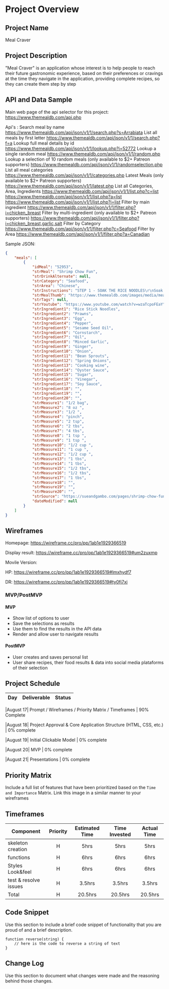 # Project Overview

## Project Name

Meal Craver

## Project Description


"Meal Craver" is an application whose interest is to help people to reach their future gastronomic experience, based on their preferences or cravings at the time they navigate in the application, providing complete recipes, so they can create them step by step

## API and Data Sample

Main web page of the api selector for this project:
https://www.themealdb.com/api.php

Api's :
Search meal by name
https://www.themealdb.com/api/json/v1/1/search.php?s=Arrabiata
List all meals by first letter
https://www.themealdb.com/api/json/v1/1/search.php?f=a
Lookup full meal details by id
https://www.themealdb.com/api/json/v1/1/lookup.php?i=52772
Lookup a single random meal
https://www.themealdb.com/api/json/v1/1/random.php
Lookup a selection of 10 random meals (only available to $2+ Patreon supporters)
https://www.themealdb.com/api/json/v1/1/randomselection.php
List all meal categories
https://www.themealdb.com/api/json/v1/1/categories.php
Latest Meals (only available to $2+ Patreon supporters)
https://www.themealdb.com/api/json/v1/1/latest.php
List all Categories, Area, Ingredients
https://www.themealdb.com/api/json/v1/1/list.php?c=list
https://www.themealdb.com/api/json/v1/1/list.php?a=list
https://www.themealdb.com/api/json/v1/1/list.php?i=list
Filter by main ingredient
https://www.themealdb.com/api/json/v1/1/filter.php?i=chicken_breast
Filter by multi-ingredient (only available to $2+ Patreon supporters)
https://www.themealdb.com/api/json/v1/1/filter.php?i=chicken_breast,garlic,salt
Filter by Category
https://www.themealdb.com/api/json/v1/1/filter.php?c=Seafood
Filter by Area
https://www.themealdb.com/api/json/v1/1/filter.php?a=Canadian

Sample JSON:
```json
{
    "meals": [
        {
            "idMeal": "52953",
            "strMeal": "Shrimp Chow Fun",
            "strDrinkAlternate": null,
            "strCategory": "Seafood",
            "strArea": "Chinese",
            "strInstructions": "STEP 1 - SOAK THE RICE NOODLES\r\nSoak the rice noodles overnight untill they are soft\r\nSTEP 2 - BOIL THE RICE NOODLES\r\nBoil the noodles for 10-15 minutes and then rinse with cold water to stop the cooking process of the noodles.\r\nSTEP 3 -MARINATING THE SHRIMP\r\nIn a bowl add the shrimp, egg, 1 pinch of white pepper, 1 Teaspoon of sesame seed oil, 1 Tablespoon corn starch and 1 tablespoon of oil\r\nMix together well\r\nSTEP 4 - STIR FRY\r\nIn a wok add 2 Tablespoons of oil, shrimp and stir fry them until it is golden brown\r\nSet the shrimp aside\r\nAdd 1 Tablespoon of oil to the work and then add minced garlic, ginger and all of the vegetables.\r\nAdd the noodles to the wok\r\nNext add sherry cooking wine, oyster sauce, sugar, vinegar, sesame seed oil, 1 pinch white pepper, and soy sauce\r\nAdd back in the shrimp\r\nTo thicken the sauce, whisk together 1 Tablespoon of corn starch and 2 Tablespoon of water in a bowl and slowly add to your stir-fry until it's the right thickness.",
            "strMealThumb": "https://www.themealdb.com/images/media/meals/1529445434.jpg",
            "strTags": null,
            "strYoutube": "https://www.youtube.com/watch?v=wzaTcpoFEaY",
            "strIngredient1": "Rice Stick Noodles",
            "strIngredient2": "Prawns",
            "strIngredient3": "Egg",
            "strIngredient4": "Pepper",
            "strIngredient5": "Sesame Seed Oil",
            "strIngredient6": "Cornstarch",
            "strIngredient7": "Oil",
            "strIngredient8": "Minced Garlic",
            "strIngredient9": "Ginger",
            "strIngredient10": "Onion",
            "strIngredient11": "Bean Sprouts",
            "strIngredient12": "Spring Onions",
            "strIngredient13": "Cooking wine",
            "strIngredient14": "Oyster Sauce",
            "strIngredient15": "Sugar",
            "strIngredient16": "Vinegar",
            "strIngredient17": "Soy Sauce",
            "strIngredient18": "",
            "strIngredient19": "",
            "strIngredient20": "",
            "strMeasure1": "1/2 bag",
            "strMeasure2": "8 oz ",
            "strMeasure3": "1/2 ",
            "strMeasure4": "pinch",
            "strMeasure5": "2 tsp",
            "strMeasure6": "2 tbs",
            "strMeasure7": "4 tbs",
            "strMeasure8": "1 tsp ",
            "strMeasure9": "1 tsp ",
            "strMeasure10": "1/2 cup ",
            "strMeasure11": "1 cup ",
            "strMeasure12": "1/2 cup ",
            "strMeasure13": "1 tbs",
            "strMeasure14": "1 tbs",
            "strMeasure15": "1/2 tbs",
            "strMeasure16": "1/2 tbs",
            "strMeasure17": "1 tbs",
            "strMeasure18": "",
            "strMeasure19": "",
            "strMeasure20": "",
            "strSource": "https://sueandgambo.com/pages/shrimp-chow-fun",
            "dateModified": null
        }
    ]
}
```

## Wireframes

Homepage:
https://wireframe.cc/pro/pp/1ab1e1929366519

Display result:
https://wireframe.cc/pro/pp/1ab1e1929366519#um2zuxmp

Movile Version:

HP:
https://wireframe.cc/pro/pp/1ab1e1929366519#lmxhydf7

DR:
https://wireframe.cc/pro/pp/1ab1e1929366519#ty0fj7xi


### MVP/PostMVP 

#### MVP

- Show list of options to user 
- Save the selections as results
- Use them to find the results in the API data
- Render and allow user to navigate results 

#### PostMVP  

- User creates and saves personal list
- User share recipes, their food results & data into social media plataforms of their selection

## Project Schedule


|  Day | Deliverable | Status
|---|---| ---|

|August 17| Prompt / Wireframes / Priority Matrix / Timeframes | 90% Complete

|August 18| Project Approval & Core Application Structure (HTML, CSS, etc.) | 0% complete

|August 19| Initial Clickable Model  | 0% complete

|August 20| MVP | 0% complete

|August 21| Presentations | 0% complete

## Priority Matrix

Include a full list of features that have been prioritized based on the `Time and Importance` Matrix.  Link this image in a similar manner to your wireframes

## Timeframes


| Component | Priority | Estimated Time | Time Invested | Actual Time |
| --- | :---: |  :---: | :---: | :---: |
| skeleton creation | H | 5hrs| 5hrs | 5hrs |
| functions | H | 6hrs| 6hrs | 6hrs |
| Styles Look&feel | H | 6hrs| 6hrs | 6hrs |
| test & resolve issues | H | 3.5hrs| 3.5hrs | 3.5hrs |
| Total | H | 20.5hrs| 20.5hrs | 20.5hrs |

## Code Snippet

Use this section to include a brief code snippet of functionality that you are proud of and a brief description.  

```
function reverse(string) {
	// here is the code to reverse a string of text
}
```

## Change Log
 Use this section to document what changes were made and the reasoning behind those changes.  
